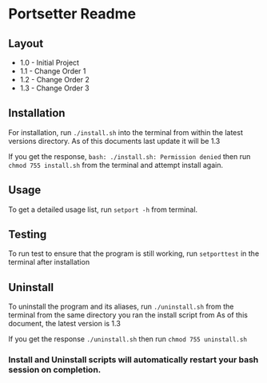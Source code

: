 # Portsetter Readme

## Layout

* 1.0 - Initial Project
* 1.1 - Change Order 1
* 1.2 - Change Order 2
* 1.3 - Change Order 3

## Installation

For installation, run
`./install.sh`
into the terminal from within the latest versions directory.
As of this documents last update it will be 1.3

If you get the response, 
`bash: ./install.sh: Permission denied`
then run
`chmod 755 install.sh`
from the terminal and attempt install again.

## Usage

To get a detailed usage list, run
`setport -h`
from terminal.

## Testing

To run test to ensure that the program is still working, run
`setporttest`
in the terminal after installation

## Uninstall

To uninstall the program and its aliases, run
`./uninstall.sh`
from the terminal from the same directory you ran the install script from
As of this document, the latest version is 1.3

If you get the response
`./uninstall.sh`
then run
`chmod 755 uninstall.sh`

### Install and Uninstall scripts will automatically restart your bash session on completion.